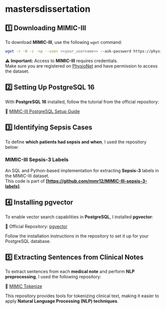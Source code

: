 # mastersdissertation

## 1️⃣ Downloading MIMIC-III

To download **MIMIC-III**, use the following `wget` command:

```bash
wget -r -N -c -np --user <<your_username>> --ask-password https://physionet.org/files/mimiciii/1.4/
```

⚠️ **Important:** Access to **MIMIC-III** requires credentials.  
Make sure you are registered on [PhysioNet](https://physionet.org/) and have permission to access the dataset.

## 2️⃣ Setting Up PostgreSQL 16

With **PostgreSQL 16** installed, follow the tutorial from the official repository:  

🔗 [MIMIC-III PostgreSQL Setup Guide](https://github.com/MIT-LCP/mimic-code/tree/main/mimic-iii/buildmimic/postgres)

## 3️⃣ Identifying Sepsis Cases  

To define **which patients had sepsis and when**, I used the repository below:  

### **MIMIC-III Sepsis-3 Labels**  
An SQL and Python-based implementation for extracting **Sepsis-3** labels in the MIMIC-III dataset.  
This code is part of **[https://github.com/mmr12/MIMIC-III-sepsis-3-labels]**.  

## 4️⃣ Installing pgvector  

To enable vector search capabilities in **PostgreSQL**, I installed **pgvector**:  

🔗 Official Repository: [pgvector](https://github.com/pgvector/pgvector)  

Follow the installation instructions in the repository to set it up for your PostgreSQL database.

## 5️⃣ Extracting Sentences from Clinical Notes  

To extract sentences from each **medical note** and perform **NLP preprocessing**, I used the following repository:  

🔗 [MIMIC Tokenize](https://github.com/wboag/mimic-tokenize/tree/master)  

This repository provides tools for tokenizing clinical text, making it easier to apply **Natural Language Processing (NLP) techniques**.

